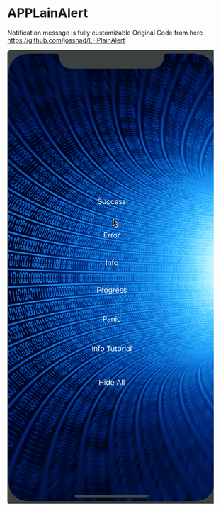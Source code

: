 # APPLainAlert
Notification message is fully customizable
Original Code from here https://github.com/josshad/EHPlainAlert

![APPLainAlert | 828x1816,20%](APPLainAlert.gif)

